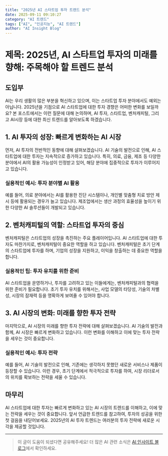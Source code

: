 ```yaml
---
title: "2025년 AI 스타트업 투자 트렌드 분석"
date: 2025-09-11 09:10:27
category: "AI 트렌드"
tags: ["AI", "인공지능", "AI 트렌드"]
author: "AI Insight Blog"
---
```


# 제목: 2025년, AI 스타트업 투자의 미래를 향해: 주목해야 할 트렌드 분석

## 도입부 

AI는 우리 생활의 많은 부분을 혁신하고 있으며, 이는 스타트업 투자 분야에서도 예외는 아닙니다. 2025년을 기점으로 AI 스타트업에 대한 투자 경향은 어떠한 변화를 보일까요? 본 포스트에서는 이런 질문에 대해 논의하며, AI 투자, 스타트업, 벤처캐피털, 그리고 AI시장 등에 대한 최신 트렌드를 알아보도록 하겠습니다. 

## 1. AI 투자의 성장: 빠르게 변화하는 AI 시장

먼저, AI 투자의 전반적인 동향에 대해 살펴보겠습니다. AI 기술의 발전으로 인해, AI 스타트업에 대한 투자는 지속적으로 증가하고 있습니다. 특히, 의료, 금융, 제조 등 다양한 분야에서 AI의 활용 가능성이 인정받고 있어, 해당 분야에 집중적으로 투자가 이루어지고 있습니다.

### 실용적인 예시: 투자 분야별 AI 활용 

예를 들어, 의료 분야에서는 AI를 활용한 진단 시스템이나, 개인별 맞춤형 치료 방안 제시 등에 활용되는 경우가 늘고 있습니다. 제조업에서는 생산 과정의 효율성을 높이기 위한 다양한 AI 솔루션들이 개발되고 있습니다. 

## 2. 벤처캐피털의 역할: 스타트업 투자의 중심

벤처캐피털은 스타트업의 성장을 촉진하는 주요 플레이어입니다. AI 스타트업에 대한 투자도 마찬가지로, 벤처캐피털이 중요한 역할을 하고 있습니다. 벤처캐피털은 초기 단계의 스타트업에 투자를 하며, 기업의 성장을 지원하고, 이익을 창출하는 데 중요한 역할을 합니다.

### 실용적인 팁: 투자 유치를 위한 준비 

AI 스타트업을 운영하거나, 투자를 고려하고 있는 이들에게는, 벤처캐피털과의 협력을 위한 준비가 필요합니다. 초기 투자 유치를 위해서는, 사업 모델의 타당성, 기술의 차별성, 시장의 잠재력 등을 명확하게 보여줄 수 있어야 합니다.

## 3. AI 시장의 변화: 미래를 향한 투자 전략 

마지막으로, AI 시장의 미래를 향한 투자 전략에 대해 살펴보겠습니다. AI 기술의 발전과 함께, AI 시장은 빠르게 변화하고 있습니다. 이런 변화를 이해하고 이에 맞는 투자 전략을 세우는 것이 중요합니다. 

### 실용적인 예시: 투자 전략 

예를 들어, AI 기술의 발전으로 인해, 기존에는 생각하지 못했던 새로운 서비스나 제품이 등장할 수 있습니다. 이런 경우, 초기 단계에서 적극적으로 투자를 하여, 시장 리더로서의 위치를 확보하는 전략을 세울 수 있습니다.

## 마무리 

AI 스타트업에 대한 투자는 빠르게 변화하고 있는 AI 시장의 트렌드를 이해하고, 이에 맞는 전략을 세우는 것이 중요합니다. 앞서 언급한 트렌드를 참고하여, 투자의 성공을 위한 첫 걸음을 내딛어보세요. 2025년의 AI 투자 트렌드는 여러분의 투자 전략에 새로운 시각을 제공할 것입니다.

---

> 이 글이 도움이 되셨다면 공유해주세요! 
> 더 많은 AI 관련 소식은 [AI 인사이트 블로그](https://tonyhwang1004.github.io/ai-insight-blog)에서 확인하세요.
